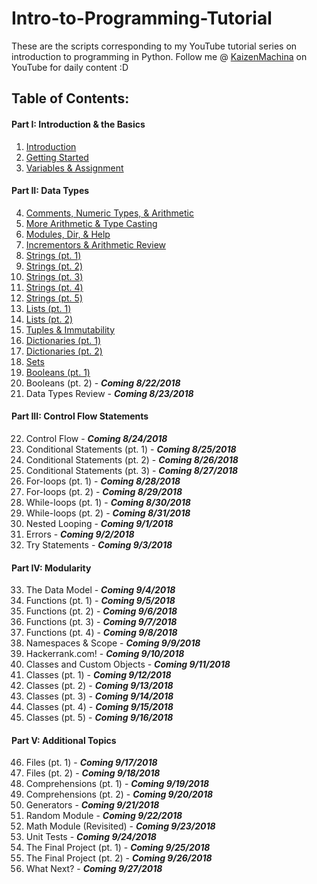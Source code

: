 # Intro-to-Programming-Tutorial
These are the scripts corresponding to my YouTube tutorial series on introduction to programming in Python.
Follow me @ [KaizenMachina](https://www.youtube.com/channel/UCMhsEEaVC8ldnOnSXO6SBvg "My Channel :D") on YouTube for daily content :D

## Table of Contents:

#### Part I: Introduction & the Basics
1. [Introduction](https://www.youtube.com/watch?v=2b42Q-30dxA)
2. [Getting Started](https://www.youtube.com/watch?v=Yodu4tjDWQA)
3. [Variables & Assignment](https://www.youtube.com/watch?v=Vou_0U2jrzY)

#### Part II: Data Types
4. [Comments, Numeric Types, & Arithmetic](https://www.youtube.com/watch?v=jxPW8sx5y3o)
5. [More Arithmetic & Type Casting](https://www.youtube.com/watch?v=KQiqCCbeqQQ)
6. [Modules, Dir, & Help](https://www.youtube.com/watch?v=9BpzojeqoBg)
7. [Incrementors & Arithmetic Review](https://www.youtube.com/watch?v=uU6scs5zGQg)
8. [Strings (pt. 1)](https://www.youtube.com/watch?v=Ql6YkkEqcq4)
9. [Strings (pt. 2)](https://www.youtube.com/watch?v=K9ZjVv7Nt1U)
10. [Strings (pt. 3)](https://www.youtube.com/watch?v=3PT4oOD5IQM)
11. [Strings (pt. 4)](https://www.youtube.com/watch?v=DHkCRQtY8v8)
12. [Strings (pt. 5)](https://www.youtube.com/watch?v=wf-xmz4U1DA)
13. [Lists (pt. 1)](https://www.youtube.com/watch?v=4MJ3W_DhRPk)
14. [Lists (pt. 2)](https://www.youtube.com/watch?v=bX-Bu0wAqd0)
15. [Tuples & Immutability](https://www.youtube.com/watch?v=_EtwGeKkE84)
16. [Dictionaries (pt. 1)](https://www.youtube.com/watch?v=8EdmDTLvk5o)
17. [Dictionaries (pt. 2)](https://www.youtube.com/watch?v=ezlMHPN-7po)
18. [Sets](https://www.youtube.com/watch?v=u2YzkDLQWxY)
19. [Booleans (pt. 1)](https://www.youtube.com/watch?v=GOnW1sH81oY)
20. Booleans (pt. 2) - **_Coming 8/22/2018_**
21. Data Types Review - **_Coming 8/23/2018_**

#### Part III: Control Flow Statements
22. Control Flow - **_Coming 8/24/2018_**
23. Conditional Statements (pt. 1) - **_Coming 8/25/2018_**
24. Conditional Statements (pt. 2) - **_Coming 8/26/2018_**
25. Conditional Statements (pt. 3) - **_Coming 8/27/2018_**
26. For-loops (pt. 1) - **_Coming 8/28/2018_**
27. For-loops (pt. 2) - **_Coming 8/29/2018_**
28. While-loops (pt. 1) - **_Coming 8/30/2018_**
29. While-loops (pt. 2) - **_Coming 8/31/2018_**
30. Nested Looping - **_Coming 9/1/2018_**
31. Errors - **_Coming 9/2/2018_**
32. Try Statements - **_Coming 9/3/2018_**

#### Part IV: Modularity
33. The Data Model - **_Coming 9/4/2018_**
34. Functions (pt. 1) - **_Coming 9/5/2018_**
35. Functions (pt. 2) - **_Coming 9/6/2018_**
36. Functions (pt. 3) - **_Coming 9/7/2018_**
37. Functions (pt. 4) - **_Coming 9/8/2018_**
38. Namespaces & Scope - **_Coming 9/9/2018_**
39. Hackerrank.com! - **_Coming 9/10/2018_**
40. Classes and Custom Objects - **_Coming 9/11/2018_**
41. Classes (pt. 1) - **_Coming 9/12/2018_**
42. Classes (pt. 2) - **_Coming 9/13/2018_**
43. Classes (pt. 3) - **_Coming 9/14/2018_**
44. Classes (pt. 4) - **_Coming 9/15/2018_**
45. Classes (pt. 5) - **_Coming 9/16/2018_**

#### Part V: Additional Topics
46. Files (pt. 1) - **_Coming 9/17/2018_**
47. Files (pt. 2) - **_Coming 9/18/2018_**
48. Comprehensions (pt. 1) - **_Coming 9/19/2018_**
49. Comprehensions (pt. 2) - **_Coming 9/20/2018_**
50. Generators - **_Coming 9/21/2018_**
51. Random Module - **_Coming 9/22/2018_**
52. Math Module (Revisited) - **_Coming 9/23/2018_**
53. Unit Tests - **_Coming 9/24/2018_**
54. The Final Project (pt. 1) - **_Coming 9/25/2018_**
55. The Final Project (pt. 2) - **_Coming 9/26/2018_**
56. What Next? - **_Coming 9/27/2018_**
